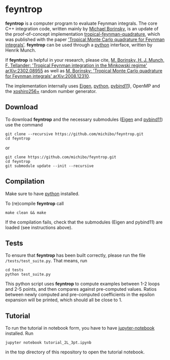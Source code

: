 feyntrop
========

**feyntrop** is a computer program to evaluate Feynman integrals. The core C++ integration code, written mainly by [Michael Borinsky](//michaelborinsky.com), is an update of the proof-of-concept implementation [tropical-feynman-quadrature](https://github.com/michibo/tropical-feynman-quadrature), which was published with the paper ['Tropical Monte Carlo quadrature for Feynman integrals'](//arxiv.org/abs/2008.12310). **feyntrop** can be used through a [python](//python.org) interface, written by Henrik Munch.

If **feyntrop** is helpful in your research, please cite,
[M. Borinsky, H. J. Munch, F. Tellander: 'Tropical Feynman integration in the Minkowski regime' arXiv:2302.08955](//arxiv.org/abs/2302.08955) as well as [M. Borinsky: 'Tropical Monte Carlo quadrature for Feynman integrals' arXiv:2008.12310](//arxiv.org/abs/2008.12310).

The implementation internally uses [Eigen](http://eigen.tuxfamily.org), [python](//python.org), [pybind11](//github.com/pybind/pybind11)), OpenMP and the [xoshiro256+](http://prng.di.unimi.it/) random number generator.

Download
--------

 
To download **feyntrop** and the necessary submodules ([Eigen](//eigen.tuxfamily.org/) and [pybind11](//github.com/pybind/pybind11)) use the command

```
git clone --recursive https://github.com/michibo/feyntrop.git
cd feyntrop
```

or 

```
git clone https://github.com/michibo/feyntrop.git
cd feyntrop
git submodule update --init --recursive
```

Compilation
-----------

Make sure to have [python](//python.org) installed.

To (re)compile **feyntrop** call

```
make clean && make
```

If the compilation fails, check that the submodules (Eigen and pybind11) are loaded (see instructions above).

Tests
-----

To ensure that **feyntrop** has been built correctly, please run the file `/tests/test_suite.py`. That means, run
```
cd tests
python test_suite.py
```
This python script uses **feyntrop** to compute examples between 1-2 loops and 2-5 points, and then compares against pre-computed values.
Ratios between newly computed and pre-computed coefficients in the epsilon expansion will be printed, which should all be close to 1.

Tutorial
--------

To run the tutorial in notebook form, you have to have [jupyter-notebook](//jupyter.org/) installed. Run
```
jupyter notebook tutorial_2L_3pt.ipynb
```
in the top directory of this repository to open the tutorial notebook.
